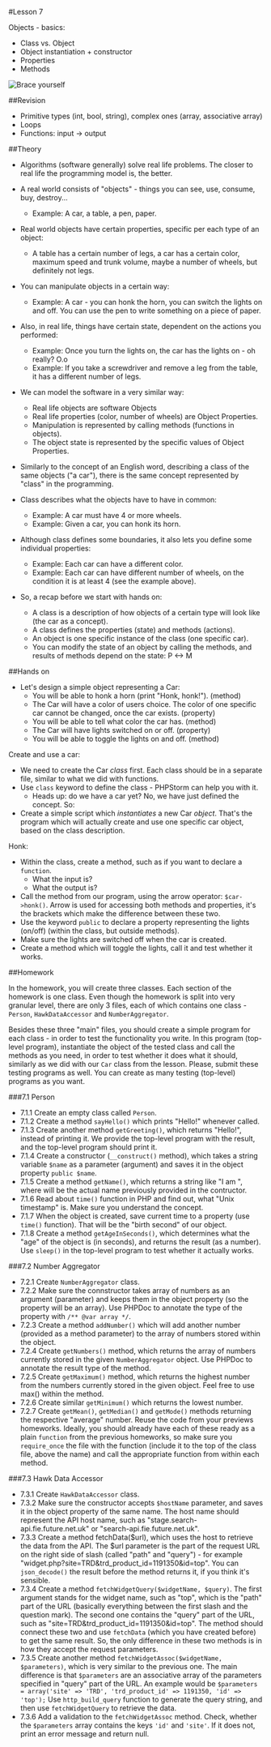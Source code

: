 #Lesson 7

Objects - basics:
 - Class vs. Object
 - Object instantiation + constructor
 - Properties
 - Methods


![Brace yourself](http://i.imgur.com/nc8puKI.jpg)

##Revision
 - Primitive types (int, bool, string), complex ones (array, associative array)
 - Loops
 - Functions: input -> output

##Theory
 - Algorithms (software generally) solve real life problems. The closer to real life the programming model is, the better.
 - A real world consists of "objects" - things you can see, use, consume, buy, destroy...
   - Example: A car, a table, a pen, paper.
 - Real world objects have certain properties, specific per each type of an object:
   - A table has a certain number of legs, a car has a certain color, maximum speed and trunk volume, maybe a number of wheels, but definitely not legs.
 - You can manipulate objects in a certain way:
   - Example: A car - you can honk the horn, you can switch the lights on and off. You can use the pen to write something on a piece of paper.
 - Also, in real life, things have certain state, dependent on the actions you performed:
   - Example: Once you turn the lights on, the car has the lights on - oh really? O.o
   - Example: If you take a screwdriver and remove a leg from the table, it has a different number of legs.

 - We can model the software in a very similar way:
   - Real life objects are software Objects
   - Real life properties (color, number of wheels) are Object Properties.
   - Manipulation is represented by calling methods (functions in objects).
   - The object state is represented by the specific values of Object Properties.

 - Similarly to the concept of an English word, describing a class of the same objects ("a car"), there is the same concept represented by "class" in the programming. 
 - Class describes what the objects have to have in common:
   - Example: A car must have 4 or more wheels.
   - Example: Given a car, you can honk its horn.
 - Although class defines some boundaries, it also lets you define some individual properties:
   - Example: Each car can have a different color.
   - Example: Each car can have different number of wheels, on the condition it is at least 4 (see the example above).

 - So, a recap before we start with hands on:
   - A class is a description of how objects of a certain type will look like (the car as a concept).
   - A class defines the properties (state) and methods (actions). 
   - An object is one specific instance of the class (one specific car).
   - You can modify the state of an object by calling the methods, and results of methods depend on the state:  P <-> M

##Hands on
 - Let's design a simple object representing a Car:
   - You will be able to honk a horn (print "Honk, honk!"). (method)
   - The Car will have a color of users choice. The color of one specific car cannot be changed, once the car exists. (property)
   - You will be able to tell what color the car has. (method)
   - The Car will have lights switched on or off. (property)
   - You will be able to toggle the lights on and off. (method)

Create and use a car:
 - We need to create the Car *class* first. Each class should be in a separate file, similar to what we did with functions.
 - Use `class` keyword to define the class - PHPStorm can help you with it.
   - Heads up: do we have a car yet? No, we have just defined the concept. So:
 - Create a simple script which *instantiates* a new Car *object*. That's the program which will actually create and use one specific car object, based on the class description.

Honk:
 - Within the class, create a method, such as if you want to declare a `function`.
   - What the input is?
   - What the output is?
 - Call the method from our program, using the arrow operator: `$car->honk()`. Arrow is used for accessing both methods and properties, it's the brackets which make the difference between these two.
 - Use the keyword `public` to declare a property representing the lights (on/off) (within the class, but outside methods).
 - Make sure the lights are switched off when the car is created.
 - Create a method which will toggle the lights, call it and test whether it works.

##Homework

In the homework, you will create three classes. Each section of the homework is one class. Even though the homework is split into very granular level, there are only 3 files, each of which contains one class - `Person`, `HawkDataAccessor` and `NumberAggregator`.

Besides these three "main" files, you should create a simple program for each class - in order to test the functionality you write. In this program (top-level program), instantiate the object of the tested class and call the methods as you need, in order to test whether it does what it should, similarly as we did with our `Car` class from the lesson. Please, submit these testing programs as well. You can create as many testing (top-level) programs as you want.

###7.1 Person
 - 7.1.1 Create an empty class called `Person`.
 - 7.1.2 Create a method `sayHello()` which prints "Hello!" whenever called.
 - 7.1.3 Create another method `getGreeting()`, which returns "Hello!", instead of printing it. We provide the top-level program with the result, and the top-level program should print it.
 - 7.1.4 Create a constructor (`__construct()` method), which takes a string variable `$name` as a parameter (argument) and saves it in the object property `public $name`.
 - 7.1.5 Create a method `getName()`, which returns a string like "I am <name>", where <name> will be the actual name previously provided in the contructor.
 - 7.1.6 Read about `time()` function in PHP and find out, what "Unix timestamp" is. Make sure you understand the concept.
 - 7.1.7 When the object is created, save current time to a property (use `time()` function). That will be the "birth second" of our object.
 - 7.1.8 Create a method `getAgeInSeconds()`, which determines what the "age" of the object is (in seconds), and returns the result (as a number). Use `sleep()` in the top-level program to test whether it actually works.

###7.2 Number Aggregator
 - 7.2.1 Create `NumberAggregator` class.
 - 7.2.2 Make sure the connstructor takes array of numbers as an argument (parameter) and keeps them in the object property (so the property will be an array). Use PHPDoc to annotate the type of the property with `/** @var array */`.
 - 7.2.3 Create a method `addNumber()` which will add another number (provided as a method parameter) to the array of numbers stored within the object.
 - 7.2.4 Create `getNumbers()` method, which returns the array of numbers currently stored in the given `NumberAggregator` object. Use PHPDoc to annotate the result type of the method.
 - 7.2.5 Create `getMaximum()` method, which returns the highest number from the numbers currently stored in the given object. Feel free to use max() within the method.
 - 7.2.6 Create similar `getMinimum()` which returns the lowest number.
 - 7.2.7 Create `getMean()`, `getMedian()` and `getMode()` methods returning the respective "average" number. Reuse the code from your previews homeworks. Ideally, you should already have each of these ready as a plain `function` from the previous homeworks, so make sure you `require_once` the file with the function (include it to the top of the class file, above the name) and call the appropriate function from within each method.

###7.3 Hawk Data Accessor
 - 7.3.1 Create `HawkDataAccessor` class.
 - 7.3.2 Make sure the constructor accepts `$hostName` parameter, and saves it in the object property of the same name. The host name should represent the API host name, such as "stage.search-api.fie.future.net.uk" or "search-api.fie.future.net.uk".
 - 7.3.3 Create a method fetchData($url), which uses the host to retrieve the data from the API. The $url parameter is the part of the request URL on the right side of slash (called "path" and "query") - for example "widget.php?site=TRD&trd_product_id=1191350&id=top". You can `json_decode()` the result before the method returns it, if you think it's sensible.
 - 7.3.4 Create a method `fetchWidgetQuery($widgetName, $query)`. The first argument stands for the widget name, such as "top", which is the "path" part of the URL (basically everything between the first slash and the question mark). The second one contains the "query" part of the URL, such as "site=TRD&trd_product_id=1191350&id=top". The method should connect these two and use `fetchData` (which you have created before) to get the same result. So, the only difference in these two methods is in how they accept the request parameters.
 - 7.3.5 Create another method `fetchWidgetAssoc($widgetName, $parameters)`, which is very similar to the previous one. The main difference is that `$parameters` are an associative array of the parameters specified in "query" part of the URL. An example would be `$parameters = array('site' => 'TRD', 'trd_product_id' => 1191350, 'id' => 'top');` Use `http_build_query` function to generate the query string, and then use `fetchWidgetQuery` to retrieve the data.
 - 7.3.6 Add a validation to the `fetchWidgetAssoc` method. Check, whether the `$parameters` array contains the keys `'id'` and `'site'`. If it does not, print an error message and return null.

